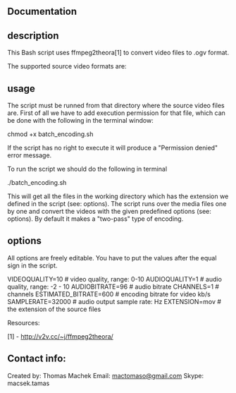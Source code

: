Documentation
--------------

description
-----------
This Bash script uses ffmpeg2theora[1] to convert video files to .ogv format.

The supported source video formats are: 

usage
-----
The script must be runned from that directory where the source video files are. First of all we have to
add execution permission for that file, which can be done with the following in the terminal window:

chmod +x batch_encoding.sh

If the script has no right to execute it will produce a "Permission denied" error message.

To run the script we should do the following in terminal

./batch_encoding.sh

This will get all the files in the working directory which has the extension we defined in the script (see: options).
The script runs over the media files one by one and convert the videos with the given predefined options (see: options).
By default it makes a "two-pass" type of encoding.

options
-------
All options are freely editable. You have to put the values after the equal sign in the script.

VIDEOQUALITY=10		# video quality, range: 0-10
AUDIOQUALITY=1		# audio quality, range: -2 - 10
AUDIOBITRATE=96		# audio bitrate
CHANNELS=1			# channels
ESTIMATED_BITRATE=600	# encoding bitrate for video kb/s
SAMPLERATE=32000	# audio output sample rate: Hz
EXTENSION=mov		# the extension of the source files

Resources:

[1] - http://v2v.cc/~j/ffmpeg2theora/

Contact info:
-------------
Created by: Thomas Machek
Email: mactomaso@gmail.com
Skype: macsek.tamas